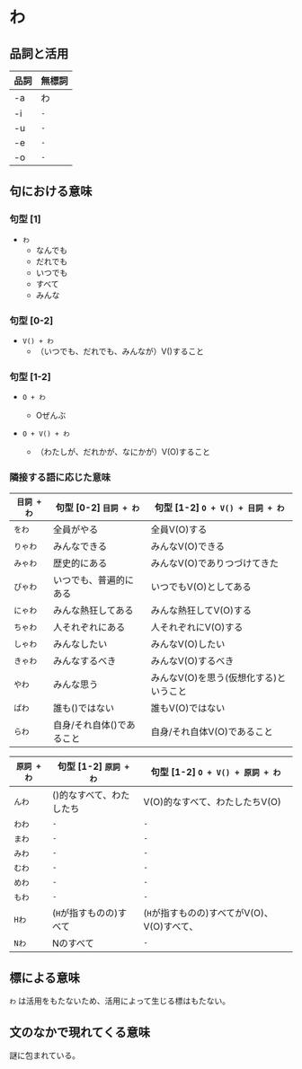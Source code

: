 # わ

## 品詞と活用

品詞|無標詞
-|-
-a|わ
-i|`-`
-u|`-`
-e|`-`
-o|`-`

## 句における意味

### 句型 [1]
- `わ`
  - なんでも
  - だれでも
  - いつでも
  - すべて
  - みんな


### 句型 [0-2]
- `V() + わ`
  - （いつでも、だれでも、みんなが）V()すること


### 句型 [1-2]

- `O + わ`

  - Oぜんぶ


- `O + V() + わ`

  - （わたしが、だれかが、なにかが）V(O)すること


### 隣接する語に応じた意味

`目詞 + わ`|句型 [0-2] `目詞 + わ`|句型 [1-2] `O + V() + 目詞 + わ`
--|---|---
`をわ`|全員がやる|全員V(O)する
`りゃわ`|みんなできる|みんなV(O)できる
`みゃわ`|歴史的にある|みんなV(O)でありつづけてきた
`ぴゃわ`|いつでも、普遍的にある|いつでもV(O)としてある
`にゃわ`|みんな熱狂してある|みんな熱狂してV(O)する
`ちゃわ`|人それぞれにある|人それぞれにV(O)する
`しゃわ`|みんなしたい|みんなV(O)したい
`きゃわ`|みんなするべき|みんなV(O)するべき
`やわ`|みんな思う|みんなV(O)を思う(仮想化する)ということ
`ぱわ`|誰も()ではない|誰もV(O)ではない
`らわ`|自身/それ自体()であること|自身/それ自体V(O)であること


`原詞 + わ`|句型 [1-2] `原詞 + わ`|句型 [1-2] `O + V() + 原詞 + わ`
--|---|--
`んわ`|()的なすべて、わたしたち|V(O)的なすべて、わたしたちV(O)
`わわ`|`-`|`-`
`まわ`|`-`|`-`
`みわ`|`-`|`-`
`むわ`|`-`|`-`
`めわ`|`-`|`-`
`もわ`|`-`|`-`
`Hわ`|(`H`が指すものの)すべて|(`H`が指すものの)すべてがV(O)、V(O)すべて、
`Nわ`|Nのすべて|`-`

## 標による意味

`わ` は活用をもたないため、活用によって生じる標はもたない。

## 文のなかで現れてくる意味

謎に包まれている。

